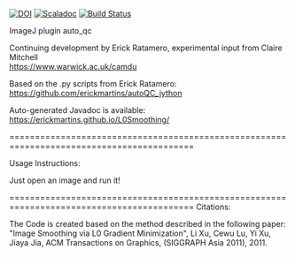 [![DOI](https://zenodo.org/badge/174155899.svg)](https://zenodo.org/badge/latestdoi/174155899) [![Scaladoc](https://javadoc-badge.appspot.com/uk.ac.warwick.camdu/nscala-time_2.11.svg?label=javadoc)](https://erickmartins.github.io/L0Smoothing/) [![Build Status](https://travis-ci.com/erickmartins/L0Smoothing.svg?branch=master)](https://travis-ci.com/erickmartins/L0Smoothing)



ImageJ plugin auto_qc


Continuing development by Erick Ratamero, experimental input from Claire Mitchell  
https://www.warwick.ac.uk/camdu


Based on the .py scripts from Erick Ratamero:  
https://github.com/erickmartins/autoQC_jython


Auto-generated Javadoc is available:  
https://erickmartins.github.io/L0Smoothing/

==========================================================================================

Usage Instructions:

Just open an image and run it!  



==========================================================================================
Citations:


The Code is created based on the method described in the following paper:  
"Image Smoothing via L0 Gradient Minimization", Li Xu, Cewu Lu, Yi Xu, Jiaya Jia, ACM Transactions on Graphics, (SIGGRAPH Asia 2011), 2011.  




